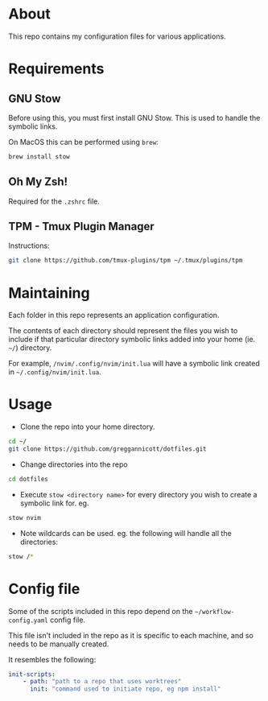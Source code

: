 # About

This repo contains my configuration files for various applications.

# Requirements

## GNU Stow

Before using this, you must first install GNU Stow. This is used to handle the symbolic links.

On MacOS this can be performed using `brew`:

```zsh
brew install stow
```

## Oh My Zsh!

Required for the `.zshrc` file.

## TPM - Tmux Plugin Manager

Instructions:

```zsh
git clone https://github.com/tmux-plugins/tpm ~/.tmux/plugins/tpm
```

# Maintaining

Each folder in this repo represents an application configuration.

The contents of each directory should represent the files you wish to include if that particular directory symbolic links added into your home (ie. `~/`) directory.

For example, `/nvim/.config/nvim/init.lua` will have a symbolic link created in `~/.config/nvim/init.lua`.

# Usage

* Clone the repo into your home directory.

```zsh
cd ~/
git clone https://github.com/greggannicott/dotfiles.git
```

* Change directories into the repo

```zsh
cd dotfiles
```

* Execute `stow <directory name>` for every directory you wish to create a symbolic link for. eg.

```zsh
stow nvim
```

* Note wildcards can be used. eg. the following will handle all the directories:

```zsh
stow /*
```

# Config file

Some of the scripts included in this repo depend on the `~/workflow-config.yaml` config file.

This file isn't included in the repo as it is specific to each machine, and so needs to be manually created.

It resembles the following:

```yaml
init-scripts:
    - path: "path to a repo that uses worktrees"
      init: "command used to initiate repo, eg npm install"
```
